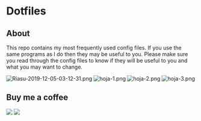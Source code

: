 # Dotfiles
## About

This repo contains my most frequently used config files. If you use the same programs as I do then they may be useful to you. Please make sure you read through the config files to know if they will be useful to you and what you may want to change.

![Riasu-2019-12-05-03-12-31.png](https://i.postimg.cc/xdNgPWzB/Riasu-2019-12-05-03-12-31.png)
![hoja-1.png](https://i.postimg.cc/qR17fgd5/hoja-1.png)
![hoja-2.png](https://i.postimg.cc/q7hfBRnF/hoja-2.png)
![hoja-3.png](https://i.postimg.cc/T2cs6mFw/hoja-3.png)

## Buy me a coffee
<a href="https://www.paypal.me/zatiel"><img src="https://img.shields.io/badge/don-paypal-blue"></a> <a href="https://www.patreon.com/zatiel"><img src="https://img.shields.io/badge/don-patreon-ff69b4"> 
